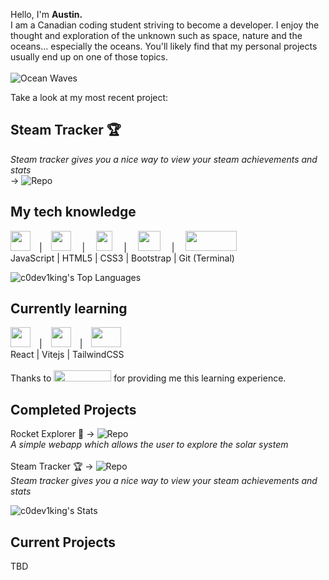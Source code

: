Hello, I'm <b>Austin.</b> <br>
I am a Canadian coding student striving to become a developer. I enjoy the thought and exploration of the unknown such as space, nature and the oceans... especially the oceans. You'll likely find that my personal projects usually end up on one of those topics. <br>
<br>
![Ocean Waves](https://media2.giphy.com/media/v1.Y2lkPTc5MGI3NjExbHdjY2w5a2FybGt6YXFsbjBpa3d3aGlyemlmZTV2eXd0amt3dTNydSZlcD12MV9pbnRlcm5hbF9naWZfYnlfaWQmY3Q9Zw/sfjfPOe8DKptm/giphy.webp) <br>

Take a look at my most recent project: <br>
## Steam Tracker 🏆
_Steam tracker gives you a nice way to view your steam achievements and stats_ <br>
→ ![_Repo_](https://github.com/c0deV1king/Steam-Tracker-Demo)<br>


## My tech knowledge <br>
<img src="https://upload.wikimedia.org/wikipedia/commons/thumb/9/99/Unofficial_JavaScript_logo_2.svg/1200px-Unofficial_JavaScript_logo_2.svg.png" width="32px" height="32px">  |  <img src="https://upload.wikimedia.org/wikipedia/commons/thumb/6/61/HTML5_logo_and_wordmark.svg/1280px-HTML5_logo_and_wordmark.svg.png" width="32px" height="32px">   |   <img src="https://upload.wikimedia.org/wikipedia/commons/thumb/d/d5/CSS3_logo_and_wordmark.svg/1024px-CSS3_logo_and_wordmark.svg.png" width="26px" height="32px">   |   <img src="https://upload.wikimedia.org/wikipedia/commons/thumb/b/b2/Bootstrap_logo.svg/1920px-Bootstrap_logo.svg.png" width="36px" height="32px">   |   <img src="https://upload.wikimedia.org/wikipedia/commons/thumb/e/e0/Git-logo.svg/2560px-Git-logo.svg.png" width="82px" height="32px"> <br>
JavaScript | HTML5 | CSS3 | Bootstrap | Git (Terminal) <br>

![c0dev1king's Top Languages](https://github-readme-stats.vercel.app/api/top-langs/?username=c0dev1king&theme=vue&show_icons=true&hide_border=true&layout=compact)

## Currently learning <br>
<img src="https://upload.wikimedia.org/wikipedia/commons/3/30/React_Logo_SVG.svg" width="32px" height="32px">  |  <img src="https://upload.wikimedia.org/wikipedia/commons/f/f1/Vitejs-logo.svg" width="32px" height="32px">  |  <img src="https://upload.wikimedia.org/wikipedia/commons/d/d5/Tailwind_CSS_Logo.svg" width="48px" height="32px"> <br>
React | Vitejs | TailwindCSS <br>
<br>
Thanks to <img src="https://cdn.prod.website-files.com/62574f5967985919f9e52f6f/626af147a985b345135bcef7_gc-allwhite.svg" width="92px" height="18px" background-color="white"> for providing me this learning experience.

## Completed Projects <br>
Rocket Explorer 🚀 → ![_Repo_](https://github.com/c0deV1king/rocket-explorer) <br>
_A simple webapp which allows the user to explore the solar system_ <br>
<br>
Steam Tracker 🏆 → ![_Repo_](https://github.com/c0deV1king/Steam-Tracker-Demo) <br>
_Steam tracker gives you a nice way to view your steam achievements and stats_ <br>

![c0dev1king's Stats](https://github-readme-stats.vercel.app/api?username=c0dev1king&theme=vue&show_icons=true&hide_border=true&count_private=true)

## Current Projects <br>
TBD <br>
